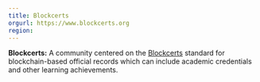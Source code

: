 ```yaml
---
title: Blockcerts
orgurl: https://www.blockcerts.org
region:
---
```

**Blockcerts:** A community centered on the [Blockcerts](/stds/Blockcerts.html) standard for blockchain-based official records which can include academic credentials and other learning achievements.